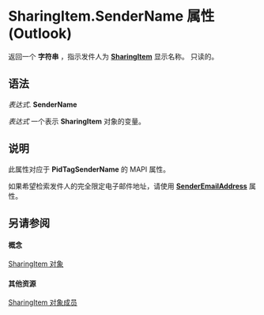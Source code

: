 
# SharingItem.SenderName 属性 (Outlook)

返回一个 **字符串** ，指示发件人为 **[SharingItem](63dd3451-44f3-7cc4-c6e2-7dad5835a7d2.md)** 显示名称。 只读的。


## 语法

 _表达式_. **SenderName**

 _表达式_ 一个表示 **SharingItem** 对象的变量。


## 说明

此属性对应于 **PidTagSenderName** 的 MAPI 属性。

如果希望检索发件人的完全限定电子邮件地址，请使用  **[SenderEmailAddress](9cbde5cf-cd9a-b35d-eee9-4ed8b617f444.md)** 属性。


## 另请参阅


#### 概念


[SharingItem 对象](63dd3451-44f3-7cc4-c6e2-7dad5835a7d2.md)
#### 其他资源


[SharingItem 对象成员](719ad60e-2242-2c54-778f-006b61690389.md)